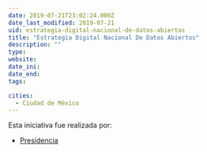 ```yaml
---
date: 2019-07-21T23:02:24.000Z
date_last_modified: 2019-07-21
uid: estrategia-digital-nacional-de-datos-abiertos
title: "Estrategia Digital Nacional De Datos Abiertos"
description: ""
type: 
website: 
date_ini: 
date_end: 
tags:

cities: 
  - Ciudad de México
---
```


Esta iniciativa fue realizada por:

- [Presidencia](/i/presidencia.html)
